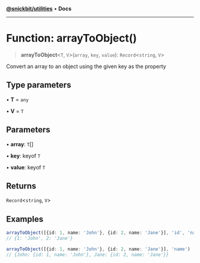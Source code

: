 [**@snickbit/utilities**](../README.md) • **Docs**

***

# Function: arrayToObject()

> **arrayToObject**\<`T`, `V`\>(`array`, `key`, `value`): `Record`\<`string`, `V`\>

Convert an array to an object using the given key as the property

## Type parameters

• **T** = `any`

• **V** = `T`

## Parameters

• **array**: `T`[]

• **key**: keyof `T`

• **value**: keyof `T`

## Returns

`Record`\<`string`, `V`\>

## Examples

```ts
arrayToObject([{id: 1, name: 'John'}, {id: 2, name: 'Jane'}], 'id', 'name')
// {1: 'John', 2: 'Jane'}
```

```ts
arrayToObject([{id: 1, name: 'John'}, {id: 2, name: 'Jane'}], 'name')
// {John: {id: 1, name: 'John'}, Jane: {id: 2, name: 'Jane'}}
```
